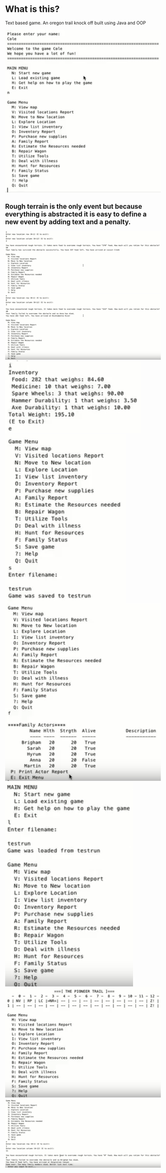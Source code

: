 <h1>What is this?</h1>
Text based game. An oregon trail knock off built using Java and OOP 


![Screenshot](text-demo-1.png)

<h2>Rough terrain is the only event but because everything is abstracted it is easy to define a new event by adding text and a penalty.</h2>

![Screenshot](text-demo-2.png)
![Screenshot](text-demo-3.png)
![Screenshot](text-demo-4.png)
![Screenshot](text-demo-5.png)
![Screenshot](text-demo-6.png)
![Screenshot](text-demo-7.png)
![Screenshot](text-demo-8.png)
![Screenshot](text-demo-9.png)
